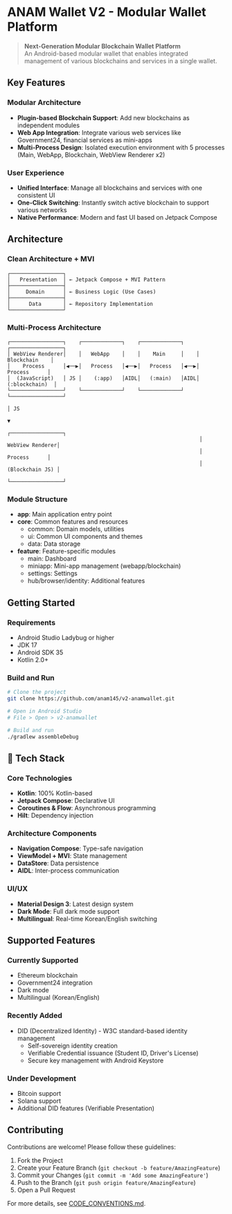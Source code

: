 # ANAM Wallet V2 - Modular Wallet Platform

> **Next-Generation Modular Blockchain Wallet Platform**  
> An Android-based modular wallet that enables integrated management of various blockchains and services in a single wallet.

## Key Features

### Modular Architecture

- **Plugin-based Blockchain Support**: Add new blockchains as independent modules
- **Web App Integration**: Integrate various web services like Government24, financial services as mini-apps
- **Multi-Process Design**: Isolated execution environment with 5 processes (Main, WebApp, Blockchain, WebView Renderer x2)

### User Experience

- **Unified Interface**: Manage all blockchains and services with one consistent UI
- **One-Click Switching**: Instantly switch active blockchain to support various networks
- **Native Performance**: Modern and fast UI based on Jetpack Compose

## Architecture

### Clean Architecture + MVI

```
┌─────────────────┐
│   Presentation  │ ← Jetpack Compose + MVI Pattern
├─────────────────┤
│     Domain      │ ← Business Logic (Use Cases)
├─────────────────┤
│      Data       │ ← Repository Implementation
└─────────────────┘
```

### Multi-Process Architecture

```
┌─────────────────┐    ┌─────────────┐    ┌─────────────┐    ┌─────────────────┐
│ WebView Renderer│    │   WebApp    │    │    Main     │    │   Blockchain    │
│    Process      │◀──▶│   Process   │◀──▶│   Process   │◀──▶│    Process      │
│  (JavaScript)   │ JS │    (:app)   │AIDL│   (:main)   │AIDL│  (:blockchain)  │
└─────────────────┘    └─────────────┘    └─────────────┘    └─────────────────┘
                                                                        │ JS
                                                                        ▼
                                                              ┌─────────────────┐
                                                              │ WebView Renderer│
                                                              │    Process      │
                                                              │ (Blockchain JS) │
                                                              └─────────────────┘
```

### Module Structure

- **app**: Main application entry point
- **core**: Common features and resources
  - common: Domain models, utilities
  - ui: Common UI components and themes
  - data: Data storage
- **feature**: Feature-specific modules
  - main: Dashboard
  - miniapp: Mini-app management (webapp/blockchain)
  - settings: Settings
  - hub/browser/identity: Additional features

## Getting Started

### Requirements

- Android Studio Ladybug or higher
- JDK 17
- Android SDK 35
- Kotlin 2.0+

### Build and Run

```bash
# Clone the project
git clone https://github.com/anam145/v2-anamwallet.git

# Open in Android Studio
# File > Open > v2-anamwallet

# Build and run
./gradlew assembleDebug
```

## 🔧 Tech Stack

### Core Technologies

- **Kotlin**: 100% Kotlin-based
- **Jetpack Compose**: Declarative UI
- **Coroutines & Flow**: Asynchronous programming
- **Hilt**: Dependency injection

### Architecture Components

- **Navigation Compose**: Type-safe navigation
- **ViewModel + MVI**: State management
- **DataStore**: Data persistence
- **AIDL**: Inter-process communication

### UI/UX

- **Material Design 3**: Latest design system
- **Dark Mode**: Full dark mode support
- **Multilingual**: Real-time Korean/English switching

## Supported Features

### Currently Supported

- Ethereum blockchain
- Government24 integration
- Dark mode
- Multilingual (Korean/English)

### Recently Added

- DID (Decentralized Identity) - W3C standard-based identity management
  - Self-sovereign identity creation
  - Verifiable Credential issuance (Student ID, Driver's License)
  - Secure key management with Android Keystore

### Under Development

- Bitcoin support
- Solana support
- Additional DID features (Verifiable Presentation)

## Contributing

Contributions are welcome! Please follow these guidelines:

1. Fork the Project
2. Create your Feature Branch (`git checkout -b feature/AmazingFeature`)
3. Commit your Changes (`git commit -m 'Add some AmazingFeature'`)
4. Push to the Branch (`git push origin feature/AmazingFeature`)
5. Open a Pull Request

For more details, see [CODE_CONVENTIONS.md](CODE_CONVENTIONS.md).